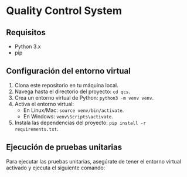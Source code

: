 # Quality Control System



## Requisitos

- Python 3.x
- pip

## Configuración del entorno virtual

1. Clona este repositorio en tu máquina local.
2. Navega hasta el directorio del proyecto: `cd qcs`.
3. Crea un entorno virtual de Python: `python3 -m venv venv`.
4. Activa el entorno virtual:
    - En Linux/Mac: `source venv/bin/activate`.
    - En Windows: `venv\Scripts\activate`.
5. Instala las dependencias del proyecto: `pip install -r requirements.txt`.

## Ejecución de pruebas unitarias

Para ejecutar las pruebas unitarias, asegúrate de tener el entorno virtual activado y ejecuta el siguiente comando:

